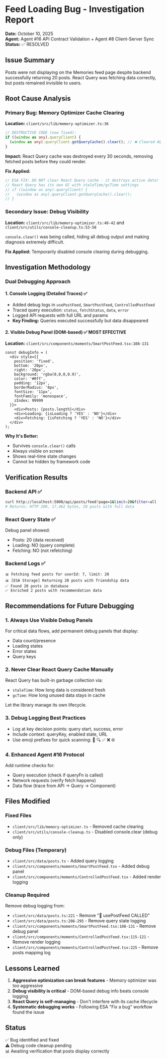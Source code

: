 # Feed Loading Bug - Investigation Report
**Date:** October 10, 2025  
**Agent:** Agent #16 API Contract Validation + Agent #8 Client-Server Sync  
**Status:** ✅ RESOLVED

## Issue Summary
Posts were not displaying on the Memories feed page despite backend successfully returning 20 posts. React Query was fetching data correctly, but posts remained invisible to users.

## Root Cause Analysis

### Primary Bug: Memory Optimizer Cache Clearing
**Location:** `client/src/lib/memory-optimizer.ts:36`

```typescript
// DESTRUCTIVE CODE (now fixed):
if ((window as any).queryClient) {
  (window as any).queryClient.getQueryCache().clear(); // ❌ Cleared ALL query data every 30s
}
```

**Impact:** React Query cache was destroyed every 30 seconds, removing fetched posts before they could render.

**Fix Applied:**
```typescript
// ESA FIX: DO NOT clear React Query cache - it destroys active data!
// React Query has its own GC with staleTime/gcTime settings
// if ((window as any).queryClient) {
//   (window as any).queryClient.getQueryCache().clear();
// }
```

### Secondary Issue: Debug Visibility
**Location:** `client/src/lib/memory-optimizer.ts:40-42` and `client/src/utils/console-cleanup.ts:53-58`

`console.clear()` was being called, hiding all debug output and making diagnosis extremely difficult.

**Fix Applied:** Temporarily disabled console clearing during debugging.

## Investigation Methodology

### Dual Debugging Approach

#### 1. Console Logging (Detailed Traces) ✅
- Added debug logs in `usePostFeed`, `SmartPostFeed`, `ControlledPostFeed`
- Traced query execution: `status`, `fetchStatus`, `data`, `error`
- Logged API requests with full URL and params
- **Key Finding:** Queries executed successfully but data disappeared

#### 2. Visible Debug Panel (DOM-based) ✅ **MOST EFFECTIVE**
**Location:** `client/src/components/moments/SmartPostFeed.tsx:108-131`

```tsx
const debugInfo = (
  <div style={{
    position: 'fixed',
    bottom: '20px',
    right: '20px',
    background: 'rgba(0,0,0,0.9)',
    color: '#0ff',
    padding: '12px',
    borderRadius: '8px',
    fontSize: '11px',
    fontFamily: 'monospace',
    zIndex: 99999
  }}>
    <div>Posts: {posts.length}</div>
    <div>Loading: {isLoading ? 'YES' : 'NO'}</div>
    <div>Fetching: {isFetching ? 'YES' : 'NO'}</div>
  </div>
);
```

**Why It's Better:**
- Survives `console.clear()` calls
- Always visible on screen
- Shows real-time state changes
- Cannot be hidden by framework code

## Verification Results

### Backend API ✅
```bash
curl http://localhost:5000/api/posts/feed?page=1&limit=20&filter=all
# Returns: HTTP 200, 17,462 bytes, 20 posts with full data
```

### React Query State ✅
Debug panel showed:
- Posts: 20 (data received)
- Loading: NO (query complete)
- Fetching: NO (not refetching)

### Backend Logs ✅
```
📊 Fetching feed posts for userId: 7, limit: 20
📊 [ESA Storage] Returning 20 posts with friendship data
✅ Found 20 posts in database
✅ Enriched 2 posts with recommendation data
```

## Recommendations for Future Debugging

### 1. Always Use Visible Debug Panels
For critical data flows, add permanent debug panels that display:
- Data count/presence
- Loading states
- Error states
- Query keys

### 2. Never Clear React Query Cache Manually
React Query has built-in garbage collection via:
- `staleTime`: How long data is considered fresh
- `gcTime`: How long unused data stays in cache

Let the library manage its own lifecycle.

### 3. Debug Logging Best Practices
- Log at key decision points: query start, success, error
- Include context: queryKey, enabled state, URL
- Use emoji prefixes for quick scanning: 🚀 🔍 ✅ ❌ 🌐

### 4. Enhanced Agent #16 Protocol
Add runtime checks for:
- Query execution (check if queryFn is called)
- Network requests (verify fetch happens)
- Data flow (trace from API → Query → Component)

## Files Modified

### Fixed Files
- `client/src/lib/memory-optimizer.ts` - Removed cache clearing
- `client/src/utils/console-cleanup.ts` - Disabled console.clear (debug only)

### Debug Files (Temporary)
- `client/src/data/posts.ts` - Added query logging
- `client/src/components/moments/SmartPostFeed.tsx` - Added debug panel
- `client/src/components/moments/ControlledPostFeed.tsx` - Added render logging

### Cleanup Required
Remove debug logging from:
- `client/src/data/posts.ts:221` - Remove "🚀 usePostFeed CALLED"
- `client/src/data/posts.ts:286-295` - Remove query state logging
- `client/src/components/moments/SmartPostFeed.tsx:108-131` - Remove debug panel
- `client/src/components/moments/ControlledPostFeed.tsx:115-121` - Remove render logging
- `client/src/components/moments/ControlledPostFeed.tsx:225` - Remove posts mapping log

## Lessons Learned

1. **Aggressive optimization can break features** - Memory optimizer was too aggressive
2. **Debug visibility is critical** - DOM-based debug info beats console logging
3. **React Query is self-managing** - Don't interfere with its cache lifecycle
4. **Systematic debugging works** - Following ESA "Fix a bug" workflow found the issue

## Status
✅ Bug identified and fixed  
⚠️ Debug code cleanup pending  
📊 Awaiting verification that posts display correctly
